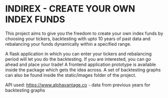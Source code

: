 # INDIREX - CREATE YOUR OWN INDEX FUNDS

This project aims to give you the freedom to create your own index funds by choosing your tickers, backtesting with upto 10 years of past data and rebalancing your funds dynamically within a specified range.

A flask application in which you can enter your tickers and rebalancing period will let you do the backtesting. If you are interested, you can go ahead and place your trade! A frontend application prototype is available inside the package which gets the idea across. A set of backtesting graphs can also be found inside the static/images folder of the project.

API used:
https://www.alphavantage.co - data from previous years for backtesting graphs

